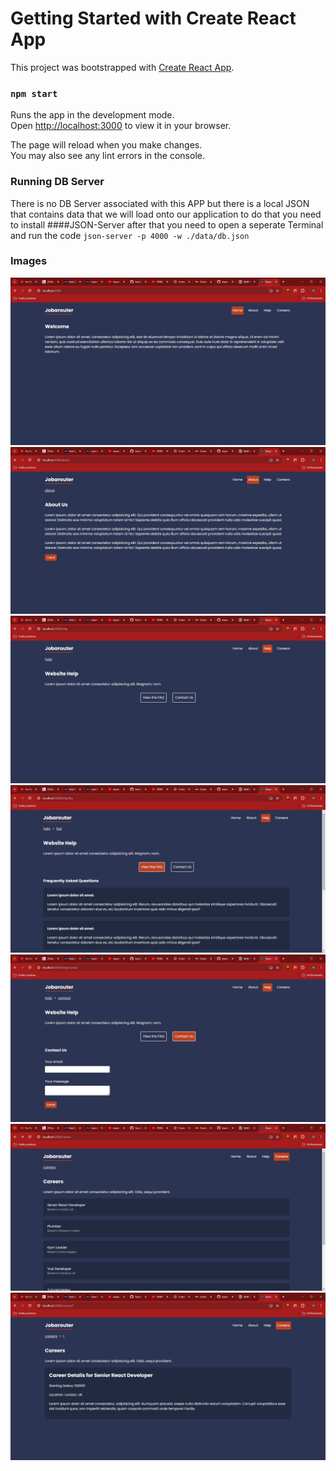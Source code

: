# Getting Started with Create React App

This project was bootstrapped with [Create React App](https://github.com/facebook/create-react-app).


### `npm start`

Runs the app in the development mode.\
Open [http://localhost:3000](http://localhost:3000) to view it in your browser.

The page will reload when you make changes.\
You may also see any lint errors in the console.

### Running DB Server

There is no DB Server associated with this APP but there is a local JSON that contains data that we will load onto our application
to do that you need to install ####JSON-Server after that you need to open a seperate Terminal and run the code `json-server -p 4000 -w ./data/db.json`

### Images

![alt text](<Screenshot 2024-06-13 145625.png>)
<br>
![alt text](<Screenshot 2024-06-13 145639.png>)
<br>
![alt text](<Screenshot 2024-06-13 145649.png>)
<br>
![alt text](<Screenshot 2024-06-13 145656.png>)
<br>
![alt text](<Screenshot 2024-06-13 145703.png>)
<br>
![alt text](<Screenshot 2024-06-13 145715.png>)
<br>
![alt text](<Screenshot 2024-06-13 145725.png>)
